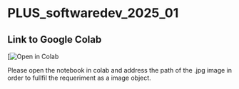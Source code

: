 # PLUS_softwaredev_2025_01

## Link to Google Colab
[![Open in Colab](https://colab.research.google.com/drive/1ytw6DrQUZIIqfpOf5TvpYzHWdNZONXJM?usp=sharing)

Please open the notebook  in colab and address the path of the .jpg image in order to fullfil the requeriment as a image object. 
